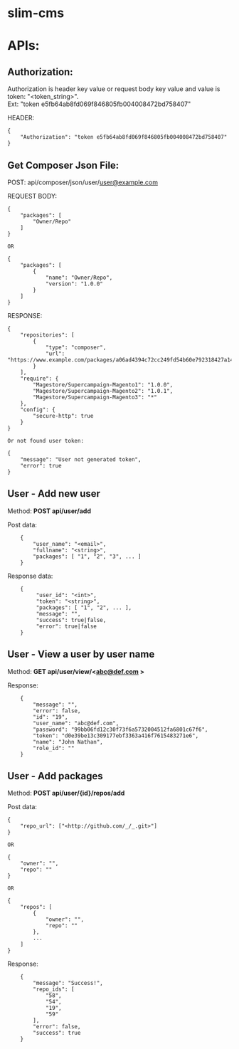 # slim-cms

# APIs:

## Authorization:

 Authorization is header key value or request body key value and value is token: "&lt;token_string&gt;". <br/>
 Ext: "token e5fb64ab8fd069f846805fb004008472bd758407"

HEADER:

    {
        "Authorization": "token e5fb64ab8fd069f846805fb004008472bd758407"
    }



## Get Composer Json File:

POST: api/composer/json/user/<user@example.com>

REQUEST BODY:

    {
        "packages": [
            "Owner/Repo"
        ]
    }

    OR

    {
        "packages": [
            {
                "name": "Owner/Repo",
                "version": "1.0.0"
            }
        ]
    }

RESPONSE:

    {
        "repositories": [
            {
                "type": "composer",
                "url": "https://www.example.com/packages/a06ad4394c72cc249fd54b60e792318427a14b8f/"
            }
        ],
        "require": {
            "Magestore/Supercampaign-Magento1": "1.0.0",
            "Magestore/Supercampaign-Magento2": "1.0.1",
            "Magestore/Supercampaign-Magento3": "*"
        },
        "config": {
            "secure-http": true
        }
    }

    Or not found user token:

    {
        "message": "User not generated token",
        "error": true
    }

## User - Add new user

Method: **POST api/user/add**

Post data:

        {
            "user_name": "<email>",
            "fullname": "<string>",
            "packages": [ "1", "2", "3", ... ]
        }

Response data:

        {
             "user_id": "<int>",
             "token": "<string>",
             "packages": [ "1", "2", ... ],
             "message": "",
             "success": true|false,
             "error": true|false
        }
    
## User - View a user by user name

Method: **GET api/user/view/&lt;abc@def.com &gt;**

Response:

        {
            "message": "",
            "error": false,
            "id": "19",
            "user_name": "abc@def.com",
            "password": "99bb06fd12c30f73f6a5732004512fa6801c67f6",
            "token": "d0e39be13c309177ebf3363a416f7615483271e6",
            "name": "John Nathan",
            "role_id": ""
        }

## User - Add packages

Method: **POST api/user/{id}/repos/add**

Post data:
    
    {
        "repo_url": ["<http://github.com/_/_.git>"]
    }
    
    OR
    
    {
        "owner": "", 
        "repo": ""
    }
    
    OR
    
    {
        "repos": [
            {
                "owner": "", 
                "repo": ""
            }, 
            ...
        ]
    }
    

Response:

        {
            "message": "Success!",
            "repo_ids": [
                "58",
                "54",
                "19",
                "59"
            ],
            "error": false,
            "success": true
        }
        
